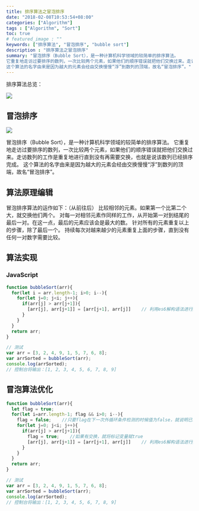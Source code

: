 ```yaml
---
title: 排序算法之冒泡排序
date: "2018-02-08T10:53:54+08:00"
categories: ["Algorithm"]
tags : ["Algorithm", "Sort"]
toc: true
# featured_image : ""
keywords: ["排序算法", "冒泡排序", "bubble sort"]
description : "排序算法之冒泡排序"
summary: "冒泡排序（Bubble Sort），是一种计算机科学领域的较简单的排序算法。
它重复地走访过要排序的数列，一次比较两个元素，如果他们的顺序错误就把他们交换过来。走访数列的工作是重复地进行直到没有再需要交换，也就是说该数列已经排序完成。
这个算法的名字由来是因为越大的元素会经由交换慢慢“浮”到数列的顶端，故名“冒泡排序”。"
---
```



排序算法总览：

![](https://img-1256541035.cos.ap-shanghai.myqcloud.com/imgs/sort-sort.png)


## 冒泡排序

![](https://img-1256541035.cos.ap-shanghai.myqcloud.com/imgs/bubbleSort-bubbleSort.png)


冒泡排序（Bubble Sort），是一种计算机科学领域的较简单的排序算法。
它重复地走访过要排序的数列，一次比较两个元素，如果他们的顺序错误就把他们交换过来。走访数列的工作是重复地进行直到没有再需要交换，也就是说该数列已经排序完成。
这个算法的名字由来是因为越大的元素会经由交换慢慢“浮”到数列的顶端，故名“冒泡排序”。



## 算法原理编辑
冒泡排序算法的运作如下：（从前往后）
比较相邻的元素。如果第一个比第二个大，就交换他们两个。
对每一对相邻元素作同样的工作，从开始第一对到结尾的最后一对。在这一点，最后的元素应该会是最大的数。
针对所有的元素重复以上的步骤，除了最后一个。
持续每次对越来越少的元素重复上面的步骤，直到没有任何一对数字需要比较。

## 算法实现

### JavaScript

```javascript
function bubbleSort(arr){
  for(let i = arr.length-1; i>0; i--){
    for(let j=0; j<i; j++){
      if(arr[j] > arr[j+1]){
        [arr[j], arr[j+1]] = [arr[j+1], arr[j]]    // 利用es6解构语法进行swap
      }
    }
  }
  return arr;
}

// 测试
var arr = [3, 2, 4, 9, 1, 5, 7, 6, 8];
var arrSorted = bubbleSort(arr);
console.log(arrSorted);
// 控制台将输出：[1, 2, 3, 4, 5, 6, 7, 8, 9]
```

## 冒泡算法优化

```javascript
function bubbleSort(arr){
  let flag = true;
  for(let i=arr.length-1; flag && i>0; i--){
    flag = false;    //只要flag在下一次外循环条件检测的时候值为false，就说明已经排好序，不用继续循环
    for(let j=0; j<i; j++){
      if(arr[j] > arr[j+1]){
        flag = true;    //如果有交换，就将标记变量赋true
        [arr[j], arr[j+1]] = [arr[j+1], arr[j]]    // 利用es6解构语法进行swap
      }
    }
  }
  return arr;
}

// 测试
var arr = [3, 2, 4, 9, 1, 5, 7, 6, 8];
var arrSorted = bubbleSort(arr);
console.log(arrSorted);
// 控制台将输出：[1, 2, 3, 4, 5, 6, 7, 8, 9]
```
